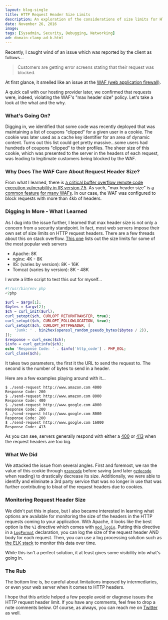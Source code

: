 ```yaml
---
layout: blog-single
title: HTTP Request Header Size Limits
description: An exploration of the considerations of size limits for HTTP request headers
date: November 26, 2016
image:
tags: [Sysadmin, Security, Debugging, Networking]
ad: domain-clamp-ad-b.html
---
```


Recently, I caught wind of an issue which was reported by the client as follows...

> Customers are getting error screens stating that their request was blocked.

At first glance, it smelled like an issue at the [WAF (web application firewall)](https://en.wikipedia.org/wiki/Web_application_firewall).

A quick call with our hosting provider later, we confirmed that requests were, indeed, violating the WAF's "max header size" policy. Let's take a look at the what and the why.

<!-- excerpt_separator -->

### What's Going On?

Digging in, we identified that some code was recently deployed that was maintaining a list of coupons "clipped" for a given user in a cookie. The cookie was later used as a cache key identifier for an area of dynamic content. Turns out this list could get pretty massive...some users had hundreds of coupons "clipped" to their profiles. The sheer size of this cookie, which was presented to the server in the headers of each request, was leading to legitimate customers being blocked by the WAF.

### Why Does The WAF Care About Request Header Size?

From what I learned, there is [a critical buffer overflow remote code execution vulnerability in IIS version 7.5](https://blogs.technet.microsoft.com/srd/2010/09/14/ms10-065-exploitability-of-the-iis-fastcgi-request-header-vulnerability/). As such, "max header size" is [a common feature](http://help.fortinet.com/fweb/537/Content/FortiWeb/fortiweb-admin/http_protocol_restraints.htm) [for many WAFs](https://campus.barracuda.com/product/webapplicationfirewall/article/WAF/ConfigReqLimits/). In our case, the WAF was configured to block requests with more than 4kb of headers.

### Digging In More - What I Learned

As I dug into the issue further, I learned that max header size is not only a concern from a security standpoint. In fact, most web servers impose their own set of size limits on HTTP request headers. There are a few threads about this on stack overflow. [This one](http://stackoverflow.com/questions/686217/maximum-on-http-header-values) lists out the size limits for some of the most popular web servers

- Apache: 8K
- nginx: 4K - 8K
- IIS: (varies by version): 8K - 16K
- Tomcat (varies by version): 8K - 48K

I wrote a little script to test this out for myself...

```php
#!/usr/bin/env php
<?php

$url = $argv[1];
$bytes = $argv[2];
$ch = curl_init($url);
curl_setopt($ch, CURLOPT_RETURNTRANSFER, true);
curl_setopt($ch, CURLOPT_FOLLOWLOCATION, true);
curl_setopt($ch, CURLOPT_HTTPHEADER, [
    'Junk: ' . bin2hex(openssl_random_pseudo_bytes($bytes / 2)),
]);
$response = curl_exec($ch);
$info = curl_getinfo($ch);
echo 'Response Code: ' . $info['http_code'] . PHP_EOL;
curl_close($ch);
```

It takes two parameters, the first it the URL to send the request to. The second is the number of bytes to send in a header.

Here are a few examples playing around with it...

```
$ ./send-request http://www.amazon.com 4000
Response Code: 200
$ ./send-request http://www.amazon.com 8000
Response Code: 400
$ ./send-request http://www.google.com 4000
Response Code: 200
$ ./send-request http://www.google.com 8000
Response Code: 200
$ ./send-request http://www.google.com 16000
Response Code: 413
```

As you can see, servers generally respond with either a [400](https://httpstatuses.com/400) or [413](https://httpstatuses.com/413) when the request headers are too big.

### What We Did

We attacked the issue from several angles. First and foremost, we ran the value of this cookie through [`gzencode`](http://php.net/manual/en/function.gzencode.php) before saving (and later [`gzdecode`](http://php.net/manual/en/function.gzdecode.php) when reading) to drastically decrease its size. Additionally, we were able to identify and eliminate a 3rd party service that was no longer in use that was further contributing to bloat of the request headers due to cookies.

### Monitoring Request Header Size

We didn't put this in place, but I also became interested in learning what options are available for monitoring the size of the headers in the HTTP requests coming to your application. With Apache, it looks like the best option is the `%I` directive which comes with [`mod_logio`](https://httpd.apache.org/docs/2.4/mod/mod_logio.html). Putting this directive in a [`LogFormat`](http://httpd.apache.org/docs/current/mod/mod_log_config.html#logformat) declaration, you can log the size of the request header AND body for each request. Then, you can use a log processing solution such as [the ELK stack](https://www.elastic.co/guide/index.html) to monitor this data over time. 

While this isn't a perfect solution, it at least gives some visibility into what's going in.

### The Rub

The bottom line is, be careful about limitations imposed by intermediaries, or even your web server when it comes to HTTP headers. 

I hope that this article helped a few people avoid or diagnose issues the HTTP request header limit. If you have any comments, feel free to drop a note comments below. Of course, as always, you can reach me on [Twitter](http://twitter.com/maxpchadwick) as well.
